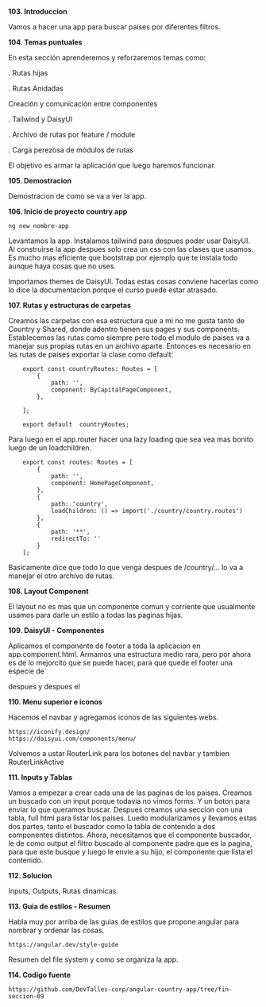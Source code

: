 **103. Introduccion**

Vamos a hacer una app para buscar paises por diferentes filtros.

**104. Temas puntuales**

En esta sección aprenderemos y reforzaremos temas como:

. Rutas hijas

. Rutas Anidadas

Creación y comunicación entre componentes

. Tailwind y DaisyUI

. Archivo de rutas por feature / module

. Carga perezosa de módulos de rutas

El objetivo es armar la aplicación que luego haremos funcionar.

**105. Demostracion**

Demostracion de como se va a ver la app. 

**106. Inicio de proyecto country app**

    ng new nombre-app

Levantamos la app. Instalamos tailwind para despues poder usar DaisyUI. Al construirse la app despues solo crea un css con las clases que usamos. Es mucho mas eficiente que bootstrap por ejemplo que te instala todo aunque haya cosas que no uses.

Importamos themes de DaisyUI. Todas estas cosas conviene hacerlas como lo dice la documentacion porque el curso puede estar atrasado.

**107. Rutas y estructuras de carpetas**

Creamos las carpetas con esa estructura que a mi no me gusta tanto de Country y Shared, donde adentro tienen sus pages y sus components. Establecemos las rutas como siempre pero todo el modulo de paises va a manejar sus propias rutas en un archivo aparte. Entonces es necesario en las rutas de paises exportar la clase como default:

        export const countryRoutes: Routes = [
            {
                path: '',
                component: ByCapitalPageComponent,
            },

        ];

        export default  countryRoutes;

Para luego en el app.router hacer una lazy loading que sea vea mas bonito luego de un loadchildren.


        export const routes: Routes = [
            {
                path: '',
                component: HomePageComponent,
            },
            {
                path: 'country',
                loadChildren: () => import('./country/country.routes')
            },
            {
                path: '**',
                redirectTo: ''
            }
        ];

Basicamente dice que todo lo que venga despues de /country/... lo va a manejar el otro archivo de rutas. 

**108. Layout Component**

El layout no es mas que un componente comun y corriente que usualmente usamos para darle un estilo a todas las paginas hijas.

**109. DaisyUI - Componentes**


Aplicamos el componente de footer a toda la aplicacion en app.component.html. Armamos una estructura medio rara, pero por ahora es de lo mejorcito que se puede hacer, para que quede el footer una especie de <main> despues <router-outlet> y despues el <app-footer>

**110. Menu superior e iconos**

Hacemos el navbar y agregamos iconos de las siguientes webs.

    https://iconify.design/
    https://daisyui.com/components/menu/

Volvemos a ustar RouterLink para los botones del navbar y tambien RouterLinkActive

**111. Inputs y Tablas**

Vamos a empezar a crear cada una de las paginas de los paises. Creamos un buscado con un input porque todavia no vimos forms. Y un boton para enviar lo que queramos buscar. Despues creamos una seccion con una tabla, full html para listar los paises. Luedo modularizamos y llevamos estas dos partes, tanto el buscador como la tabla de contenido a dos componentes distintos. Ahora, necesitamos que el componente buscador, le de como output el filtro buscado al componente padre que es la pagina, para que este busque y luego le envie a su hijo, el componente que lista el contenido. 

**112. Solucion**

Inputs, Outputs, Rutas dinamicas.


**113. Guia de estilos - Resumen**

Habla muy por arriba de las guias de estilos que propone angular para nombrar y ordenar las cosas.

    https://angular.dev/style-guide

Resumen del file system y como se organiza la app. 

**114. Codigo fuente**

    https://github.com/DevTalles-corp/angular-country-app/tree/fin-seccion-09